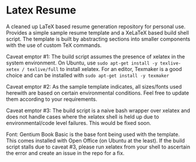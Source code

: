 # Latex Resume

A cleaned up LaTeX based resume generation repository for personal use. Provides a simple sample resume template and a XeLaTeX based build shell script. The template is built by abstracting sections into smaller components with the use of custom TeX commands.

Caveat emptor #1: The build script assumes the presence of xelatex in the system environment. On Ubuntu, use ```sudo apt-get install -y texlive-xetex / texlive/full``` to install xelatex. For an editor, Texmaker is a good choice and can be installed with ```sudo apt-get install -y texmaker```

Caveat emptor #2: As the sample template indicates, all sizes/fonts used herewith are based on certain environmental conditions. Feel free to update them according to your requirements.

Caveat emptor #3: The build script is a naive bash wrapper over xelatex and does not handle cases where the xelatex shell is held up due to environmental/code level failures. This would be fixed soon.

Font: Gentium Book Basic is the base font being used with the template. This comes installed with Open Office (on Ubuntu at the least). If the build script stalls due to caveat #3, please run xelatex from your shell to ascertain the error and create an issue in the repo for a fix.

